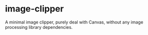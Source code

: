 # image-clipper
A minimal image clipper, purely deal with Canvas, without any image processing library dependencies.
